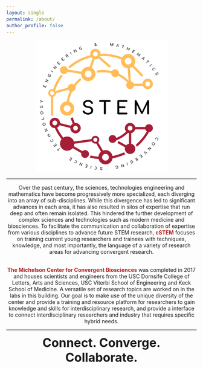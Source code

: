 ```yaml
---
layout: single
permalink: /about/
author_profile: false
---
```


<center>
<img src="/images/cSTEM.png" alt="home_pic" width="350" height="350">
</center>
<hr>

<center>
Over the past century, the sciences, technologies engineering and mathematics have become progressively more specialized, each diverging into an array of sub-disciplines. While this divergence has led to significant advances in each area, it has also resulted in silos of expertise that run deep and often remain isolated. This hindered the further development of complex sciences and technologies such as modern medicine and biosciences. To facilitate the communication and collaboration of expertise from various disciplines to advance future STEM research, <font color="firebrick"><b>cSTEM</b></font> focuses on training current young researchers and trainees with techniques, knowledge, and most importantly, the language of a variety of research areas for advancing convergent research.
<br>
<br>

<font color="firebrick"><b>The Michelson Center for Convergent Biosciences</b></font> was completed in 2017 and houses scientists and engineers from the USC Dornsife College of Letters, Arts and Sciences, USC Viterbi School of Engineering and Keck School of Medicine. A versatile set of research topics are worked on in the labs in this building. Our goal is to make use of the unique diversity of the center and provide a training and resource platform for researchers to gain knowledge and skills for interdisciplinary research, and provide a interface to connect interdisciplinary researchers and industry that requires specific hybrid needs.
<hr>

<font size="+3"><b>Connect. Converge. Collaborate. </b></font>

</center>